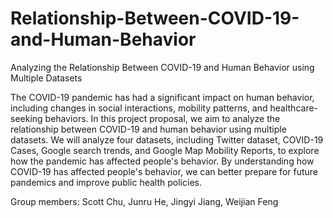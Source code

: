 # Relationship-Between-COVID-19-and-Human-Behavior
Analyzing the Relationship Between COVID-19 and Human Behavior using Multiple Datasets

The COVID-19 pandemic has had a significant impact on human behavior, including changes in social interactions, mobility patterns, and healthcare-seeking behaviors. In this project proposal, we aim to analyze the relationship between COVID-19 and human behavior using multiple datasets. We will analyze four datasets, including Twitter dataset, COVID-19 Cases, Google search trends, and Google Map Mobility Reports, to explore how the pandemic has affected people's behavior. By understanding how COVID-19 has affected people's behavior, we can better prepare for future pandemics and improve public health policies.

Group members: Scott Chu, Junru He, Jingyi Jiang, Weijian Feng

